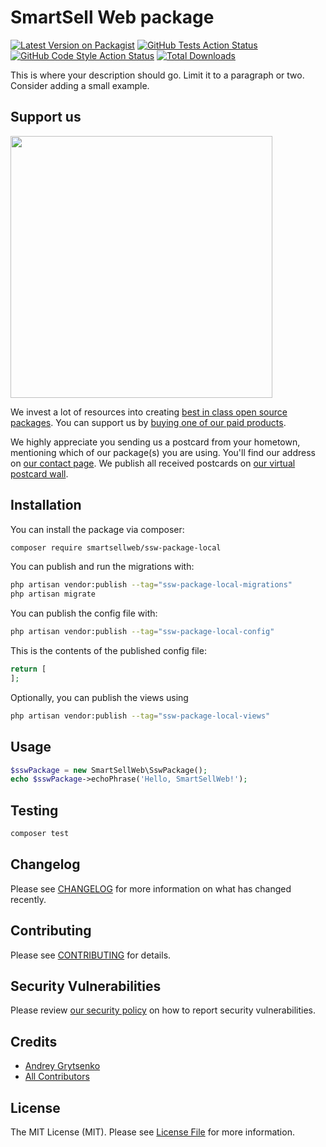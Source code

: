 # SmartSell Web package

[![Latest Version on Packagist](https://img.shields.io/packagist/v/smartsellweb/ssw-package-local.svg?style=flat-square)](https://packagist.org/packages/smartsellweb/ssw-package-local)
[![GitHub Tests Action Status](https://img.shields.io/github/actions/workflow/status/smartsellweb/ssw-package-local/run-tests.yml?branch=main&label=tests&style=flat-square)](https://github.com/smartsellweb/ssw-package-local/actions?query=workflow%3Arun-tests+branch%3Amain)
[![GitHub Code Style Action Status](https://img.shields.io/github/actions/workflow/status/smartsellweb/ssw-package-local/fix-php-code-style-issues.yml?branch=main&label=code%20style&style=flat-square)](https://github.com/smartsellweb/ssw-package-local/actions?query=workflow%3A"Fix+PHP+code+style+issues"+branch%3Amain)
[![Total Downloads](https://img.shields.io/packagist/dt/smartsellweb/ssw-package-local.svg?style=flat-square)](https://packagist.org/packages/smartsellweb/ssw-package-local)

This is where your description should go. Limit it to a paragraph or two. Consider adding a small example.

## Support us

[<img src="https://github-ads.s3.eu-central-1.amazonaws.com/ssw-package.local.jpg?t=1" width="419px" />](https://spatie.be/github-ad-click/ssw-package.local)

We invest a lot of resources into creating [best in class open source packages](https://spatie.be/open-source). You can support us by [buying one of our paid products](https://spatie.be/open-source/support-us).

We highly appreciate you sending us a postcard from your hometown, mentioning which of our package(s) you are using. You'll find our address on [our contact page](https://spatie.be/about-us). We publish all received postcards on [our virtual postcard wall](https://spatie.be/open-source/postcards).

## Installation

You can install the package via composer:

```bash
composer require smartsellweb/ssw-package-local
```

You can publish and run the migrations with:

```bash
php artisan vendor:publish --tag="ssw-package-local-migrations"
php artisan migrate
```

You can publish the config file with:

```bash
php artisan vendor:publish --tag="ssw-package-local-config"
```

This is the contents of the published config file:

```php
return [
];
```

Optionally, you can publish the views using

```bash
php artisan vendor:publish --tag="ssw-package-local-views"
```

## Usage

```php
$sswPackage = new SmartSellWeb\SswPackage();
echo $sswPackage->echoPhrase('Hello, SmartSellWeb!');
```

## Testing

```bash
composer test
```

## Changelog

Please see [CHANGELOG](CHANGELOG.md) for more information on what has changed recently.

## Contributing

Please see [CONTRIBUTING](CONTRIBUTING.md) for details.

## Security Vulnerabilities

Please review [our security policy](../../security/policy) on how to report security vulnerabilities.

## Credits

- [Andrey Grytsenko](https://github.com/GrytsenkoAndrey)
- [All Contributors](../../contributors)

## License

The MIT License (MIT). Please see [License File](LICENSE.md) for more information.
